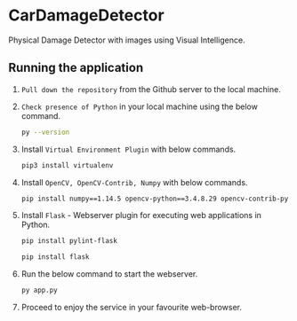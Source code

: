 # CarDamageDetector
Physical Damage Detector with images using Visual Intelligence.

## Running the application

1. `Pull down the repository` from the Github server to the local machine.
 
2. `Check presence of Python` in your local machine using the below command.
   ```sh
   py --version
   ```

3. Install `Virtual Environment Plugin` with below commands.
   ```sh
   pip3 install virtualenv
   ```

4. Install `OpenCV, OpenCV-Contrib, Numpy` with below commands.
   ```sh
   pip install numpy==1.14.5 opencv-python==3.4.8.29 opencv-contrib-python==3.4.8.29
   ```

5. Install `Flask` - Webserver plugin for executing web applications in Python.
   ```sh
   pip install pylint-flask

   pip install flask
   ```

6. Run the below command to start the webserver.
   ```sh
   py app.py
   ```

7. Proceed to enjoy the service in your favourite web-browser.
